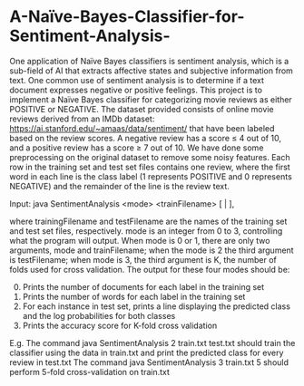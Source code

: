 # A-Naïve-Bayes-Classifier-for-Sentiment-Analysis-

One application of Naïve Bayes classifiers is sentiment analysis, which is a sub-field of AI that
extracts affective states and subjective information from text. One common use of sentiment
analysis is to determine if a text document expresses negative or positive feelings. This project 
is to implement a Naïve Bayes classifier for categorizing movie reviews as
either POSITIVE or NEGATIVE. The dataset provided consists of online movie reviews derived
from an IMDb dataset: https://ai.stanford.edu/~amaas/data/sentiment/ that have been
labeled based on the review scores. A negative review has a score ≤ 4 out of 10, and a positive
review has a score ≥ 7 out of 10. We have done some preprocessing on the original dataset to
remove some noisy features. Each row in the training set and test set files contains one review,
where the first word in each line is the class label (1 represents POSITIVE and 0 represents
NEGATIVE) and the remainder of the line is the review text. 

Input: java SentimentAnalysis \<mode> \<trainFilename> [<testFilename> | <K>],
  
where trainingFilename and testFilename are the names of the training set and test
set files, respectively. mode is an integer from 0 to 3, controlling what the program will output.
When mode is 0 or 1, there are only two arguments, mode and trainFilename; when the
mode is 2 the third argument is testFilename; when mode is 3, the third argument is K, the
number of folds used for cross validation. The output for these four modes should be: 

0. Prints the number of documents for each label in the training set
1. Prints the number of words for each label in the training set
2. For each instance in test set, prints a line displaying the predicted class and the log
probabilities for both classes
3. Prints the accuracy score for K-fold cross validation

E.g.
The command java SentimentAnalysis 2 train.txt test.txt
should train the classifier using the data in train.txt and print the predicted class for every
review in test.txt
The command java SentimentAnalysis 3 train.txt 5
should perform 5-fold cross-validation on train.txt
